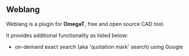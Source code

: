 Weblang 
--------------------------------
Weblang is a plugin for **OmegaT**, free and open source CAD tool.

It provides additional functionality as listed below:
- on-demand exact search (aka 'quotation mark' search) using Google
